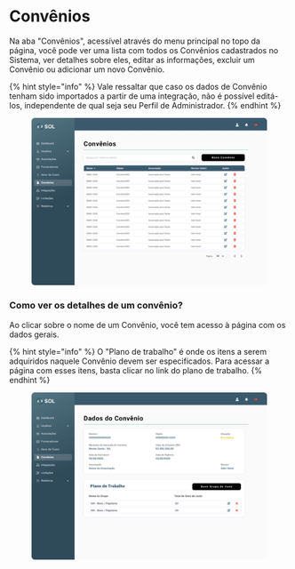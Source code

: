# Convênios

Na aba "Convênios", acessível através do menu principal no topo da página, você pode ver uma lista com todos os Convênios cadastrados no Sistema, ver detalhes sobre eles, editar as informações, excluir um Convênio ou adicionar um novo Convênio.

{% hint style="info" %}
Vale ressaltar que caso os dados de Convênio tenham sido importados a partir de uma integração, não é possível editá-los, independente de qual seja seu Perfil de Administrador.
{% endhint %}

<figure><img src="../../../.gitbook/assets/Convênios.png" alt=""><figcaption></figcaption></figure>

### Como ver os detalhes de um convênio?

Ao clicar sobre o nome de um Convênio, você tem acesso à página com os dados gerais.

{% hint style="info" %}
O "Plano de trabalho" é onde os itens a serem adquiridos naquele Convênio devem ser especificados. Para acessar a página com esses itens, basta clicar no link do plano de trabalho.
{% endhint %}

<figure><img src="../../../.gitbook/assets/Usuários de Convênios.png" alt=""><figcaption></figcaption></figure>
